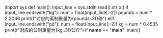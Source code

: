import sys
def main():
    input_line = sys.stdin.read().strip()
    if input_line.endswith("kg"):
        num = float(input_line[:-2])
        pounds = num * 2.2046
        print(f"对应的英制重量为{pounds:.3f}磅")
    elif input_line.endswith("pd"):
        num = float(input_line[:-2])
        kg = num * 0.4535
        print(f"对应的公制重量为{kg:.3f}公斤")
if __name__ == "__main__":
    main()
